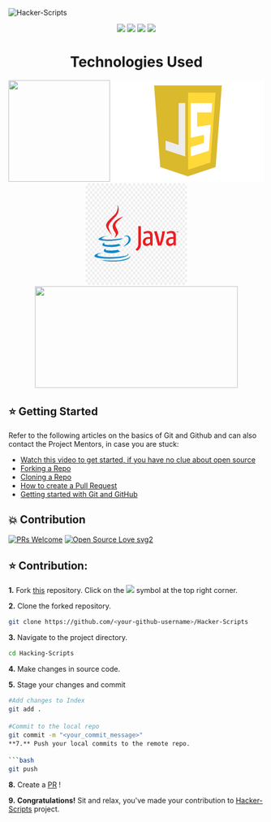 ![Hacker-Scripts](https://socialify.git.ci/Ayush7614/Hacker-Scripts/image?description=1&descriptionEditable=Hacking%20Scripts%20contains%20amazing%20and%20awesome%20scripts%20written%20in%20Python%2C%20JavaScript%2C%20Java%2C%20Nodejs%2C%20and%20more.&forks=1&issues=1&language=1&owner=1&pulls=1&stargazers=1&theme=Light)

<p align="center">
  <a href = https://www.python.org/ ><img src="https://img.shields.io/badge/language-Python-blue?style=for-the-badge"></a>
  <a href = https://www.javascript.com/ ><img src="https://img.shields.io/badge/language-Javascript-blue?style=for-the-badge"></a>
  <a href = https://www.java.com/en/ ><img src="https://img.shields.io/badge/language-Java-blue?style=for-the-badge"></a>
  <a href = https://nodejs.org/en/ ><img src="https://img.shields.io/badge/language-Nodejs-blue?style=for-the-badge"></a>
 </p>

<center><h1 align="center">Technologies Used</h1></center>
<p align="center">
<img height="200" width ="200" src = "https://github.com/Tejas1510/Hacking-Scripts/blob/main/assets/pythonlogo.jfif"></img>
<img height="200" width ="300" src = "https://github.com/Tejas1510/Hacking-Scripts/blob/main/assets/javascriptlogo.png"></img>
<img height="200" width ="200" src = "https://github.com/Tejas1510/Hacking-Scripts/blob/main/assets/javalogo.png"></img>
<img height="200" width ="400" src = "https://github.com/Tejas1510/Hacking-Scripts/blob/main/assets/htmllogo.jfif"></img>
</p>

## ⭐ Getting Started

Refer to the following articles on the basics of Git and Github and can also contact the Project Mentors, in case you are stuck:

- [Watch this video to get started, if you have no clue about open source](https://youtu.be/SL5KKdmvJ1U)
- [Forking a Repo](https://help.github.com/en/github/getting-started-with-github/fork-a-repo)
- [Cloning a Repo](https://help.github.com/en/desktop/contributing-to-projects/creating-a-pull-request)
- [How to create a Pull Request](https://opensource.com/article/19/7/create-pull-request-github)
- [Getting started with Git and GitHub](https://towardsdatascience.com/getting-started-with-git-and-github-6fcd0f2d4ac6)

## 💥 Contribution

[![PRs Welcome](https://img.shields.io/badge/PRs-welcome-brightgreen.svg?style=flat-square)](http://makeapullrequest.com)
[![Open Source Love svg2](https://badges.frapsoft.com/os/v2/open-source.svg?v=103)](https://github.com/ellerbrock/open-source-badges/)

## ⭐ Contribution:
**1.** Fork [this](https://github.com/Ayush7614/Hacker-Scripts/) repository.
Click on the <a href="https://github.com/Tejas1510/Hacking-Scripts/"><img src="https://img.icons8.com/ios/24/000000/code-fork.png"></a> symbol at the top right corner.

**2.** Clone the forked repository.

```bash
git clone https://github.com/<your-github-username>/Hacker-Scripts
```

**3.** Navigate to the project directory.

```bash
cd Hacking-Scripts
```

**4.** Make changes in source code.

**5.** Stage your changes and commit

```bash
#Add changes to Index
git add .

#Commit to the local repo
git commit -m "<your_commit_message>"
**7.** Push your local commits to the remote repo.

```bash
git push
```

**8.** Create a [PR](https://help.github.com/en/github/collaborating-with-issues-and-pull-requests/creating-a-pull-request) !

**9.** **Congratulations!** Sit and relax, you've made your contribution to [Hacker-Scripts](https://github.com/Ayush7614/Hacker-Scripts) project.





